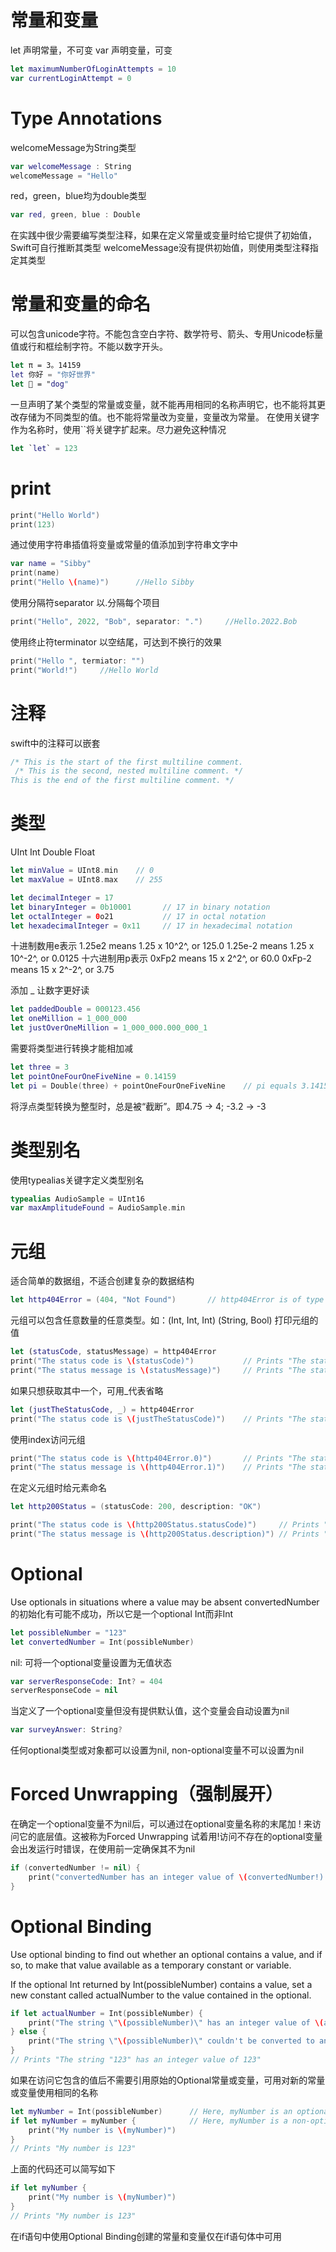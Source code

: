 # 常量和变量
let 声明常量，不可变
var 声明变量，可变
```swift
let maximumNumberOfLoginAttempts = 10
var currentLoginAttempt = 0
```
# Type Annotations
welcomeMessage为String类型
```swift
var welcomeMessage : String
welcomeMessage = "Hello"
```
red，green，blue均为double类型
```swift
var red, green, blue : Double
```
在实践中很少需要编写类型注释，如果在定义常量或变量时给它提供了初始值，Swift可自行推断其类型
welcomeMessage没有提供初始值，则使用类型注释指定其类型
# 常量和变量的命名
可以包含unicode字符。不能包含空白字符、数学符号、箭头、专用Unicode标量值或行和框绘制字符。不能以数字开头。
```swift
let π = 3。14159
let 你好 = "你好世界"
let 🐶 = "dog"
```
一旦声明了某个类型的常量或变量，就不能再用相同的名称声明它，也不能将其更改存储为不同类型的值。也不能将常量改为变量，变量改为常量。
在使用关键字作为名称时，使用``将关键字扩起来。尽力避免这种情况
```swift
let `let` = 123
```
# print
```swift
print("Hello World")
print(123)
```
通过使用字符串插值将变量或常量的值添加到字符串文字中
```swift
var name = "Sibby"
print(name)
print("Hello \(name)")      //Hello Sibby
```
使用分隔符separator
以.分隔每个项目
```swift
print("Hello", 2022, "Bob", separator: ".")     //Hello.2022.Bob
```
使用终止符terminator
以空结尾，可达到不换行的效果
```swift
print("Hello ", termiator: "")
print("World!")     //Hello World
```
# 注释
swift中的注释可以嵌套
```swift
/* This is the start of the first multiline comment.
 /* This is the second, nested multiline comment. */
This is the end of the first multiline comment. */
```
# 类型
UInt Int Double Float
```swift
let minValue = UInt8.min    // 0
let maxValue = UInt8.max    // 255

let decimalInteger = 17
let binaryInteger = 0b10001       // 17 in binary notation
let octalInteger = 0o21           // 17 in octal notation
let hexadecimalInteger = 0x11     // 17 in hexadecimal notation
```
十进制数用e表示
1.25e2 means 1.25 x 10^2^, or 125.0
1.25e-2 means 1.25 x 10^-2^, or 0.0125
十六进制用p表示
0xFp2 means 15 x 2^2^, or 60.0
0xFp-2 means 15 x 2^-2^, or 3.75

添加 _ 让数字更好读
```swift
let paddedDouble = 000123.456
let oneMillion = 1_000_000
let justOverOneMillion = 1_000_000.000_000_1
```
需要将类型进行转换才能相加减
```swift
let three = 3
let pointOneFourOneFiveNine = 0.14159
let pi = Double(three) + pointOneFourOneFiveNine    // pi equals 3.14159, and is inferred to be of type Double
```
将浮点类型转换为整型时，总是被“截断”。即4.75 -> 4; -3.2 -> -3
# 类型别名
使用typealias关键字定义类型别名
```swift
typealias AudioSample = UInt16
var maxAmplitudeFound = AudioSample.min
```
# 元组
适合简单的数据组，不适合创建复杂的数据结构
```swift
let http404Error = (404, "Not Found")       // http404Error is of type (Int, String), and equals (404, "Not Found")
```
元组可以包含任意数量的任意类型。如：(Int, Int, Int)  (String, Bool)
打印元组的值
```swift
let (statusCode, statusMessage) = http404Error
print("The status code is \(statusCode)")           // Prints "The status code is 404"
print("The status message is \(statusMessage)")     // Prints "The status message is Not Found"
```
如果只想获取其中一个，可用_代表省略
```swift
let (justTheStatusCode, _) = http404Error
print("The status code is \(justTheStatusCode)")    // Prints "The status code is 404"
```
使用index访问元组
```swift
print("The status code is \(http404Error.0)")       // Prints "The status code is 404"
print("The status message is \(http404Error.1)")    // Prints "The status message is Not Found"
```
在定义元组时给元素命名
```swift
let http200Status = (statusCode: 200, description: "OK")

print("The status code is \(http200Status.statusCode)")     // Prints "The status code is 200"
print("The status message is \(http200Status.description)") // Prints "The status message is OK"
```
# Optional
Use optionals in situations where a value may be absent
convertedNumber的初始化有可能不成功，所以它是一个optional Int而非Int
```swift
let possibleNumber = "123"
let convertedNumber = Int(possibleNumber)
```
nil: 可将一个optional变量设置为无值状态
```swift
var serverResponseCode: Int? = 404
serverResponseCode = nil
```
当定义了一个optional变量但没有提供默认值，这个变量会自动设置为nil
```swift
var surveyAnswer: String?
```
任何optional类型或对象都可以设置为nil, non-optional变量不可以设置为nil
# Forced Unwrapping（强制展开）
在确定一个optional变量不为nil后，可以通过在optional变量名称的末尾加 ! 来访问它的底层值。这被称为Forced Unwrapping
试着用!访问不存在的optional变量会出发运行时错误，在使用前一定确保其不为nil
```swift
if (convertedNumber != nil) {
    print("convertedNumber has an integer value of \(convertedNumber!).")
}
```
# Optional Binding
Use optional binding to find out whether an optional contains a value, and if so, to make that value available as a temporary constant or variable.

If the optional Int returned by Int(possibleNumber) contains a value, set a new constant called actualNumber to the value contained in the optional.
```swift
if let actualNumber = Int(possibleNumber) {
    print("The string \"\(possibleNumber)\" has an integer value of \(actualNumber)")
} else {
    print("The string \"\(possibleNumber)\" couldn't be converted to an integer")
}
// Prints "The string "123" has an integer value of 123"
```
如果在访问它包含的值后不需要引用原始的Optional常量或变量，可用对新的常量或变量使用相同的名称
```swift
let myNumber = Int(possibleNumber)      // Here, myNumber is an optional integer
if let myNumber = myNumber {            // Here, myNumber is a non-optional integer
    print("My number is \(myNumber)")
}
// Prints "My number is 123"
```
上面的代码还可以简写如下
```swift
if let myNumber {
    print("My number is \(myNumber)")
}
// Prints "My number is 123"
```
在if语句中使用Optional Binding创建的常量和变量仅在if语句体中可用